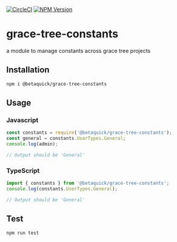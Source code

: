 [![CircleCI](https://circleci.com/bb/betaquickdevelopers/grace-tree-constants/tree/master.svg?style=svg&circle-token=f668ed272ad86a44be59914db425581366506238)](https://circleci.com/bb/betaquickdevelopers/grace-tree-constants/tree/master)
[![NPM Version](https://img.shields.io/npm/v/bookshelf.svg?style=flat)](https://www.npmjs.com/package/@betaquick/grace-tree-constants)

# grace-tree-constants
a module to manage constants across grace tree projects

## Installation 
```sh
npm i @betaquick/grace-tree-constants
```
## Usage

### Javascript

```javascript
const constants = require('@betaquick/grace-tree-constants');
const general = constants.UserTypes.General;
console.log(admin);

// Output should be 'General'
```

### TypeScript

```typescript
import { constants } from '@betaquick/grace-tree-constants';
console.log(constants.UserTypes.General);

// Output should be 'General'
```

## Test 

```sh
npm run test
```
